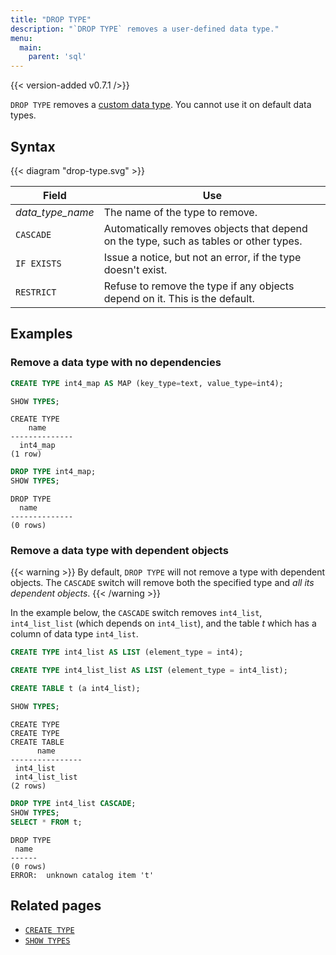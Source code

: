 ```yaml
---
title: "DROP TYPE"
description: "`DROP TYPE` removes a user-defined data type."
menu:
  main:
    parent: 'sql'
---
```


{{< version-added v0.7.1 />}}

`DROP TYPE` removes a [custom data type](../create-type). You cannot use it on default data types.

## Syntax

{{< diagram "drop-type.svg" >}}

Field | Use
------|-----
_data_type_name_ | The name of the type to remove.
`CASCADE` | Automatically removes objects that depend on the type, such as tables or other types.
`IF EXISTS`  |  Issue a notice, but not an error, if the type doesn't exist.
`RESTRICT`  |  Refuse to remove the type if any objects depend on it. This is the default.


## Examples

### Remove a data type with no dependencies
```sql
CREATE TYPE int4_map AS MAP (key_type=text, value_type=int4);

SHOW TYPES;
```
```
CREATE TYPE
    name
--------------
  int4_map
(1 row)
```

```sql
DROP TYPE int4_map;
SHOW TYPES;
```
```
DROP TYPE
  name
--------------
(0 rows)
```

### Remove a data type with dependent objects

{{< warning >}}
By default, `DROP TYPE` will not remove a type with dependent objects. The `CASCADE` switch will remove both the specified type and *all its dependent objects*.
{{< /warning >}}

In the example below, the `CASCADE` switch removes `int4_list`, `int4_list_list` (which depends on `int4_list`), and the table *t* which has a column of data type `int4_list`.

```sql
CREATE TYPE int4_list AS LIST (element_type = int4);

CREATE TYPE int4_list_list AS LIST (element_type = int4_list);

CREATE TABLE t (a int4_list);

SHOW TYPES;
```
```
CREATE TYPE
CREATE TYPE
CREATE TABLE
      name
----------------
 int4_list
 int4_list_list
(2 rows)
```

```sql
DROP TYPE int4_list CASCADE;
SHOW TYPES;
SELECT * FROM t;
```
```
DROP TYPE
 name
------
(0 rows)
ERROR:  unknown catalog item 't'
```
## Related pages

* [`CREATE TYPE`](../create-type)
* [`SHOW TYPES`](../show-types)
